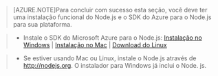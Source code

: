 > [AZURE.NOTE]Para concluir com sucesso esta seção, você deve ter uma instalação funcional do Node.js e o SDK do Azure para o Node.js para sua plataforma.

>* Instale o SDK do Microsoft Azure para o Node.js: <a href="http://go.microsoft.com/fwlink/?LinkId=254279">Instalação no Windows</a> | <a href="http://go.microsoft.com/fwlink/?LinkId=253471">Instalação no Mac</a> | <a href="http://go.microsoft.com/fwlink/?LinkId=253472">Download do Linux</a></li>

>* Se estiver usando Mac ou Linux, instale o Node.js através de <a href="http://nodejs.org">http://nodejs.org</a>. O instalador para Windows já inclui o Node. js.

<!---HONumber=July15_HO4-->